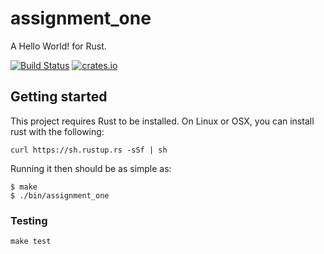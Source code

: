 # assignment_one

A Hello World! for Rust.

[![Build Status](https://travis-ci.org/scrivenshafts/assignment_one.svg?branch=master)](https://travis-ci.org/yngtodd/assignment_one)
[![crates.io](https://img.shields.io/crates/v/assignment_one.svg)](https://crates.io/crates/assignment_one)

## Getting started

This project requires Rust to be installed. On Linux or OSX, you can install rust with the following: 

```console
curl https://sh.rustup.rs -sSf | sh
```

Running it then should be as simple as:

```console
$ make
$ ./bin/assignment_one
```

### Testing

``make test``
